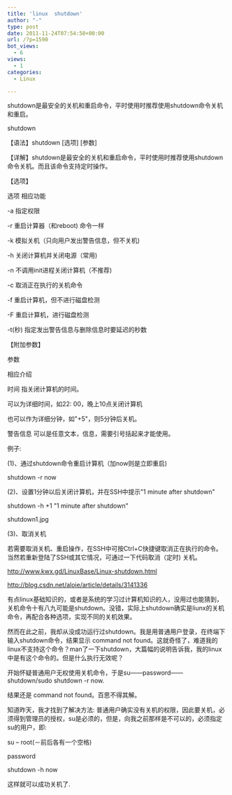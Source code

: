 ```yaml
---
title: 'linux  shutdown'
author: "-"
type: post
date: 2011-11-24T07:54:50+00:00
url: /?p=1590
bot_views:
  - 6
views:
  - 1
categories:
  - Linux

---
```

shutdown是最安全的关机和重启命令，平时使用时推荐使用shutdown命令关机和重启。
  
shutdown

【语法】shutdown [选项] [参数]
  
【详解】shutdown是最安全的关机和重启命令，平时使用时推荐使用shutdown命令关机。而且该命令支持定时操作。
  
【选项】

选项 相应功能
  
-a 指定权限
  
-r 重启计算器（和reboot) 命令一样
  
-k 模拟关机（只向用户发出警告信息，但不关机) 
  
-h 关闭计算机并关闭电源（常用) 
  
-n 不调用init进程关闭计算机（不推荐) 
  
-c 取消正在执行的关机命令
  
-f 重启计算机，但不进行磁盘检测
  
-F 重启计算机，进行磁盘检测
  
-t(秒) 指定发出警告信息与删除信息时要延迟的秒数
  
【附加参数】

参数
  
相应介绍

时间 指关闭计算机的时间。
  
可以为详细时间，如22: 00，晚上10点关闭计算机
  
也可以作为详细分钟，如"+5"，则5分钟后关机。
  
警告信息 可以是任意文本，信息，需要引号括起来才能使用。
  
例子: 

(1)、通过shutdown命令重启计算机（加now则是立即重启) 

shutdown -r now

(2)、设置1分钟以后关闭计算机，并在SSH中提示"1 minute after shutdown"

shutdown -h +1 "1 minute after shutdown"

shutdown1.jpg

(3)、取消关机

若需要取消关机、重启操作，在SSH中可按Ctrl+C快捷键取消正在执行的命令。当然若重新登陆了SSH或其它情况，可通过一下代码取消（定时) 关机。
  
http://www.kwx.gd/LinuxBase/Linux-shutdown.html

http://blog.csdn.net/aloie/article/details/3141336

有点linux基础知识的，或者是系统的学习过计算机知识的人，没用过也能猜到，关机命令十有八九可能是shutdown。没错，实际上shutdown确实是liunx的关机命令，再配合各种选项，实现不同的关机效果。
  
然而在此之前，我却从没成功运行过shutdown。我是用普通用户登录，在终端下输入shutdown命令，结果显示 command not found。这就奇怪了，难道我的linux不支持这个命令？man了一下shutdown，大篇幅的说明告诉我，我的linux中是有这个命令的。但是什么执行无效呢？
  
开始怀疑普通用户无权使用关机命令，于是su——password——shutdown/sudo shutdown -r now.

结果还是 command not found。百思不得其解。
  
知道昨天，我才找到了解决方法: 普通用户确实没有关机的权限，因此要关机，必须得到管理员的授权，su是必须的，但是，向我之前那样是不可以的，必须指定su的用户，即: 
  
su – root(－前后各有一个空格)
  
password
  
shutdown -h now
  
这样就可以成功关机了.